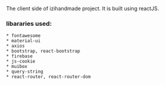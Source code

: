 The client side of izihandmade project.
It is built using reactJS.
### libararies used:
    * fontawesome
    * material-ui
    * axios
    * bootstrap, react-bootstrap
    * firebase
    * js-cookie
    * muibox
    * query-string
    * react-router, react-router-dom

